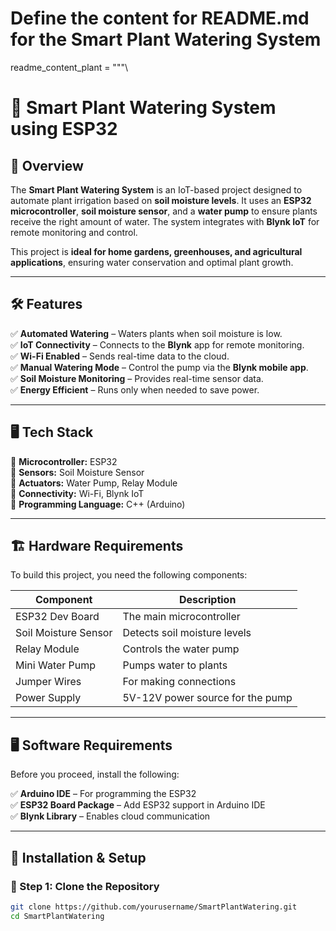 # Define the content for README.md for the Smart Plant Watering System
readme_content_plant = """\
# 🌱 Smart Plant Watering System using ESP32  

## 📌 Overview  
The **Smart Plant Watering System** is an IoT-based project designed to automate plant irrigation based on **soil moisture levels**. It uses an **ESP32 microcontroller**, **soil moisture sensor**, and a **water pump** to ensure plants receive the right amount of water. The system integrates with **Blynk IoT** for remote monitoring and control.  

This project is **ideal for home gardens, greenhouses, and agricultural applications**, ensuring water conservation and optimal plant growth.  

---

## 🛠 Features  
✅ **Automated Watering** – Waters plants when soil moisture is low.  
✅ **IoT Connectivity** – Connects to the **Blynk** app for remote monitoring.  
✅ **Wi-Fi Enabled** – Sends real-time data to the cloud.  
✅ **Manual Watering Mode** – Control the pump via the **Blynk mobile app**.  
✅ **Soil Moisture Monitoring** – Provides real-time sensor data.  
✅ **Energy Efficient** – Runs only when needed to save power.  

---

## 🖥️ Tech Stack  
🔹 **Microcontroller:** ESP32  
🔹 **Sensors:** Soil Moisture Sensor  
🔹 **Actuators:** Water Pump, Relay Module  
🔹 **Connectivity:** Wi-Fi, Blynk IoT  
🔹 **Programming Language:** C++ (Arduino)  

---

## 🏗 Hardware Requirements  
To build this project, you need the following components:  

| Component            | Description                            |  
|--------------------|------------------------------------|  
| ESP32 Dev Board    | The main microcontroller            |  
| Soil Moisture Sensor | Detects soil moisture levels       |  
| Relay Module       | Controls the water pump            |  
| Mini Water Pump    | Pumps water to plants              |  
| Jumper Wires      | For making connections             |  
| Power Supply      | 5V-12V power source for the pump   |  

---

## 🖥 Software Requirements  
Before you proceed, install the following:  

✅ **Arduino IDE** – For programming the ESP32  
✅ **ESP32 Board Package** – Add ESP32 support in Arduino IDE  
✅ **Blynk Library** – Enables cloud communication  

---

## 🚀 Installation & Setup  

### 🔹 Step 1: Clone the Repository  
```bash
git clone https://github.com/yourusername/SmartPlantWatering.git
cd SmartPlantWatering
